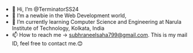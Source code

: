 - 👋 Hi, I’m @TerminatorSS24
- 👀 I’m a newbie in the Web Development world, 
- 🌱 I’m currently learning Computer Science and Engineering at Narula Institute of Technology, Kolkata, India
- 📫 How to reach me -> subhraneelsaha799@gmail.com. This is my mail ID, feel free to contact me.😊

<!---
TerminatorSS24/TerminatorSS24 is a ✨ unique ✨ repository because its `README.md` (this file) appears on your GitHub profile.
You can click the Preview link to take a look at your changes.
--->
